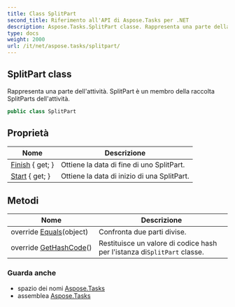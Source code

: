 ```yaml
---
title: Class SplitPart
second_title: Riferimento all'API di Aspose.Tasks per .NET
description: Aspose.Tasks.SplitPart classe. Rappresenta una parte dellattività. SplitPart è un membro della raccolta SplitParts dellattività.
type: docs
weight: 2000
url: /it/net/aspose.tasks/splitpart/
---
```

## SplitPart class

Rappresenta una parte dell'attività. SplitPart è un membro della raccolta SplitParts dell'attività.

```csharp
public class SplitPart
```

## Proprietà

| Nome | Descrizione |
| --- | --- |
| [Finish](../../aspose.tasks/splitpart/finish/) { get; } | Ottiene la data di fine di uno SplitPart. |
| [Start](../../aspose.tasks/splitpart/start/) { get; } | Ottiene la data di inizio di una SplitPart. |

## Metodi

| Nome | Descrizione |
| --- | --- |
| override [Equals](../../aspose.tasks/splitpart/equals/)(object) | Confronta due parti divise. |
| override [GetHashCode](../../aspose.tasks/splitpart/gethashcode/)() | Restituisce un valore di codice hash per l'istanza di`SplitPart` classe. |

### Guarda anche

* spazio dei nomi [Aspose.Tasks](../../aspose.tasks/)
* assemblea [Aspose.Tasks](../../)


